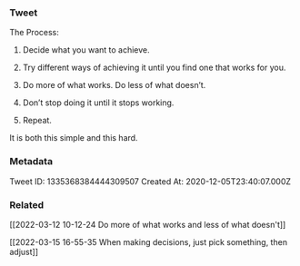### Tweet
The Process:

1) Decide what you want to achieve.

2) Try different ways of achieving it until you find one that works for you.

3) Do more of what works. Do less of what doesn’t.

4) Don’t stop doing it until it stops working.

5) Repeat.

It is both this simple and this hard.

### Metadata
Tweet ID: 1335368384444309507
Created At: 2020-12-05T23:40:07.000Z

### Related
[[2022-03-12 10-12-24 Do more of what works and less of what doesn't]]

[[2022-03-15 16-55-35 When making decisions, just pick something, then adjust]]

